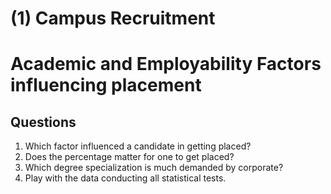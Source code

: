# (1) Campus Recruitment
# Academic and Employability Factors influencing placement 
## Questions
1. Which factor influenced a candidate in getting placed?
2. Does the percentage matter for one to get placed?
3. Which degree specialization is much demanded by corporate?
4. Play with the data conducting all statistical tests.
